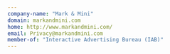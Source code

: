 ```yaml
---
company-name: "Mark & Mini"
domain: markandmini.com
home: http://www.markandmini.com/
email: Privacy@markandmini.com
member-of: "Interactive Advertising Bureau (IAB)"
---
```




